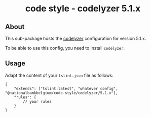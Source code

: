 <h1 align="center">
   code style - codelyzer 5.1.x
</h1>

## About

This sub-package hosts the [codelyzer](https://github.com/mgechev/codelyzer) configuration for version 5.1.x.

To be able to use this config, you need to install `codelyzer`.

## Usage

Adapt the content of your `tslint.json` file as follows:

```text
{
	"extends": ["tslint:latest", "whatever config", "@nationalbankbelgium/code-style/codelyzer/5.1.x"],
	"rules": {
		// your rules
	}
}
```

